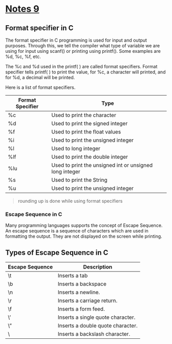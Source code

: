 # [Notes 9](https://codewithharry.com/videos/c-language-tutorials-in-hindi-9)


## Format specifier in C
The format specifier in C programming is used for input and output purposes. Through this, we tell the compiler what type of variable we are using for input using scanf() or printing using printf(). Some examples are %d, %c, %f, etc.

The %c and %d used in the printf( ) are called format specifiers. Format specifier tells printf( ) to print the value, for %c, a character will printed, and for %d, a decimal will be printed. 

Here is a list of format specifiers.

Format Specifier | Type
-- | --
%c | Used to print the character
%d | Used to print the signed integer
%f | Used to print the float values
%i | Used to print the unsigned integer
%l | Used to long integer
%lf | Used to print the double integer
%lu | Used to print the unsigned int or unsigned long integer
%s | Used to print the String
%u | Used to print the unsigned integer

>rounding up is done while using format specifiers

<!-- (%6.4f)
- 4.0f ~ 4.0000
- 7.333 ~ 7.3330  
(%2.4f)
- 23.4 ~ 23.4000  
(%.2f)
- 3.445 ~ 2.44
- 3 ~ 3.00  
(%4f)
- 4 ~ (three spaces here) 4
- 4.3432 ~ 4.343 -->

### Escape Sequence in C  

Many programming languages supports the concept of Escape Sequence. An escape sequence is a sequence of characters which are used in formatting the output. They are not displayed on the screen while printing.

## Types of Escape Sequence in C


Escape Sequence | Description
-- | --
\t | Inserts a tab
\b | Inserts a backspace
\n | Inserts a newline.
\r | Inserts a carriage return.
\f | Inserts a form feed.
\’ | Inserts a single quote character.
\” | Inserts a double quote character.
\\ | Inserts a backslash character.